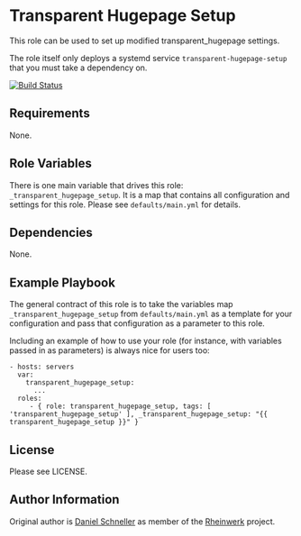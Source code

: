 Transparent Hugepage Setup
=========

This role can be used to set up modified transparent_hugepage settings.

The role itself only deploys a systemd service `transparent-hugepage-setup` that you must take a dependency on.

[![Build Status](https://github.com/Rheinwerk/ansible-role-transparent_hugepage_setup/actions/workflows/ci.yml/badge.svg)](https://github.com/Rheinwerk/ansible-role-transparent_hugepage_setup/actions/workflows/ci.yml)

Requirements
------------

None.

Role Variables
--------------

There is one main variable that drives this role: `_transparent_hugepage_setup`. It is a map that contains all configuration and settings for this role.
Please see `defaults/main.yml` for details.

Dependencies
------------

None.


Example Playbook
----------------

The general contract of this role is to take the variables map `_transparent_hugepage_setup` from `defaults/main.yml` as a template for your configuration and pass that configuration as a parameter to this role.

Including an example of how to use your role (for instance, with variables passed in as parameters) is always nice for users too:

    - hosts: servers
      var:
        transparent_hugepage_setup:
          ...
      roles:
         - { role: transparent_hugepage_setup, tags: [ 'transparent_hugepage_setup' ], _transparent_hugepage_setup: "{{ transparent_hugepage_setup }}" }

License
-------

Please see LICENSE.

Author Information
------------------

Original author is [Daniel Schneller](https://github.com/dschneller) as member of the [Rheinwerk](https://github.com/Rheinwerk) project.

